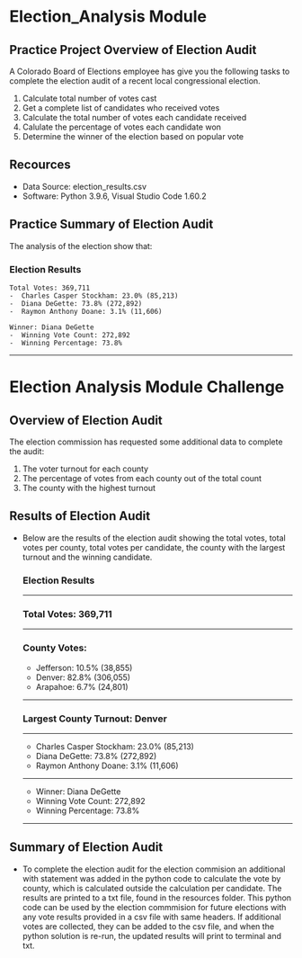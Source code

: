 # Election_Analysis Module
## Practice Project Overview of Election Audit
A Colorado Board of Elections employee has give you the following tasks to complete the election audit of a recent local 
congressional election.

1. Calculate total number of votes cast
2. Get a complete list of candidates who received votes
3. Calculate the total number of votes each candidate received
4. Calulate the percentage of votes each candidate won
5. Determine the winner of the election based on popular vote

## Recources
- Data Source: election_results.csv
- Software: Python 3.9.6, Visual Studio Code 1.60.2

## Practice Summary of Election Audit
The analysis of the election show that:
  ### Election Results
    Total Votes: 369,711
    -  Charles Casper Stockham: 23.0% (85,213)
    -  Diana DeGette: 73.8% (272,892)
    -  Raymon Anthony Doane: 3.1% (11,606)

    Winner: Diana DeGette
    -  Winning Vote Count: 272,892
    -  Winning Percentage: 73.8%
-------------------------
# Election Analysis Module Challenge
## Overview of Election Audit
The election commission has requested some additional data to complete the audit:

1. The voter turnout for each county
2. The percentage of votes from each county out of the total count
3. The county with the highest turnout

## Results of Election Audit
- Below are the results of the election audit showing the total votes, total votes per county, total votes per candidate, the county with the largest turnout and the winning candidate.
  ### Election Results
  -------------------------
  ### Total Votes: 369,711
  -------------------------
  ### County Votes:
  - Jefferson: 10.5% (38,855)
  - Denver: 82.8% (306,055)
  - Arapahoe: 6.7% (24,801)
  -------------------------
  ### Largest County Turnout: Denver
  -------------------------
  - Charles Casper Stockham: 23.0% (85,213)
  - Diana DeGette: 73.8% (272,892)
  - Raymon Anthony Doane: 3.1% (11,606)
  -------------------------
  - Winner: Diana DeGette
  - Winning Vote Count: 272,892
  - Winning Percentage: 73.8%
  -------------------------
## Summary of Election Audit
- To complete the election audit for the election commision an additional with statement was added in the python code to calculate the vote by county, which is calculated outside the calculation per candidate. The results are printed to a txt file, found in the resources folder. This python code can be used by the election commmision for future elections with any vote results provided in a csv file with same headers. If additional votes are collected, they can be added to the csv file, and when the python solution is re-run, the updated results will print to terminal and txt.
